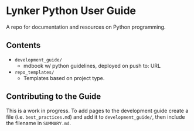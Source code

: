 
# Lynker Python User Guide
A repo for documentation and resources on Python programming. 

## Contents
- `development_guide/` 
    - mdbook w/ python guidelines, deployed on push to: URL
- `repo_templates/` 
    - Templates based on project type. 


## Contributing to the Guide
This is a work in progress. To add pages to the development guide create a file (i.e. `best_practices.md`) and add it to `development_guide/`, then include the filename in `SUMMARY.md`. 


